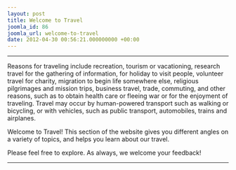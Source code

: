 ```yaml
---
layout: post
title: Welcome to Travel
joomla_id: 86
joomla_url: welcome-to-travel
date: 2012-04-30 00:56:21.000000000 +00:00
---
```

* * *

Reasons for traveling include recreation, tourism or vacationing, research travel for the gathering of information, for holiday to visit people, volunteer travel for charity, migration to begin life somewhere else, religious pilgrimages and mission trips, business travel, trade, commuting, and other reasons, such as to obtain health care or fleeing war or for the enjoyment of traveling. Travel may occur by human-powered transport such as walking or bicycling, or with vehicles, such as public transport, automobiles, trains and airplanes.

Welcome to Travel! This section of the website gives you different angles on a variety of topics, and helps you learn about our travel.

Please feel free to explore. As always, we welcome your feedback!

* * *



